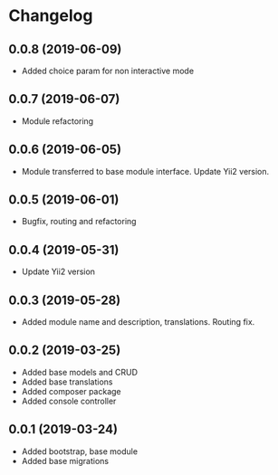 Changelog
=========

## 0.0.8 (2019-06-09)
 * Added choice param for non interactive mode

## 0.0.7 (2019-06-07)
 * Module refactoring

## 0.0.6 (2019-06-05)
 * Module transferred to base module interface. Update Yii2 version.

## 0.0.5 (2019-06-01)
 * Bugfix, routing and refactoring
 
## 0.0.4 (2019-05-31)
 * Update Yii2 version

## 0.0.3 (2019-05-28)
 * Added module name and description, translations. Routing fix.
 
## 0.0.2 (2019-03-25)
 * Added base models and CRUD
 * Added base translations
 * Added composer package
 * Added console controller
 
## 0.0.1 (2019-03-24)
 * Added bootstrap, base module
 * Added base migrations
